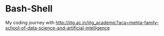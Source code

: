 # Bash-Shell
 My coding journey with http://iitg.ac.in/iitg_academic?aca=mehta-family-school-of-data-science-and-artificial-intelligence
